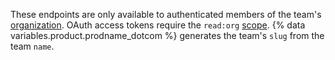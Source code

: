 These endpoints are only available to authenticated members of the team's [organization](/rest/orgs). OAuth access tokens require the `read:org` [scope](/apps/oauth-apps/building-oauth-apps/scopes-for-oauth-apps). {% data variables.product.prodname_dotcom %} generates the team's `slug` from the team `name`.
